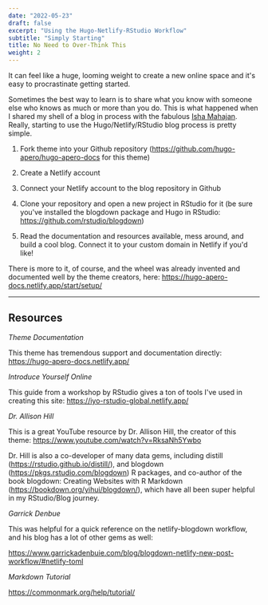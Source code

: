 ```yaml
---
date: "2022-05-23"
draft: false
excerpt: "Using the Hugo-Netlify-RStudio Workflow"
subtitle: "Simply Starting"
title: No Need to Over-Think This
weight: 2
---
```


It can feel like a huge, looming weight to create a new online space and it's easy to procrastinate getting started.

Sometimes the best way to learn is to share what you know with someone else who knows as much or more than you do. This is what happened when I shared my shell of a blog in process with the fabulous [Isha Mahajan](https://imahajan.netlify.app/). Really, starting to use the Hugo/Netlify/RStudio blog process is pretty simple.

1. Fork theme into your Github repository (https://github.com/hugo-apero/hugo-apero-docs for this theme)

2. Create a Netlify account

3. Connect your Netlify account to the blog repository in Github

4. Clone your repository and open a new project in RStudio for it (be sure you've installed the blogdown package and Hugo in RStudio: https://github.com/rstudio/blogdown)

5. Read the documentation and resources available, mess around, and build a cool blog. Connect it to your custom domain in Netlify if you'd like!

There is more to it, of course, and the wheel was already invented and documented well by the theme creators, here: https://hugo-apero-docs.netlify.app/start/setup/

---

## Resources

*Theme Documentation*

This theme has tremendous support and documentation directly: https://hugo-apero-docs.netlify.app/

*Introduce Yourself Online*

This guide from a workshop by RStudio gives a ton of tools I've used in creating this site: https://iyo-rstudio-global.netlify.app/

*Dr. Allison Hill*

This is a great YouTube resource by Dr. Allison Hill, the creator of this theme: https://www.youtube.com/watch?v=RksaNh5Ywbo

Dr. Hill is also a co-developer of many data gems, including distill (https://rstudio.github.io/distill/), and blogdown (https://pkgs.rstudio.com/blogdown) R packages, and co-author of the book blogdown: Creating Websites with R Markdown (https://bookdown.org/yihui/blogdown/), which have all been super helpful in my RStudio/Blog journey.

*Garrick Denbue*

This was helpful for a quick reference on the netlify-blogdown workflow, and his blog has a lot of other gems as well:

https://www.garrickadenbuie.com/blog/blogdown-netlify-new-post-workflow/#netlify-toml

*Markdown Tutorial*

https://commonmark.org/help/tutorial/




